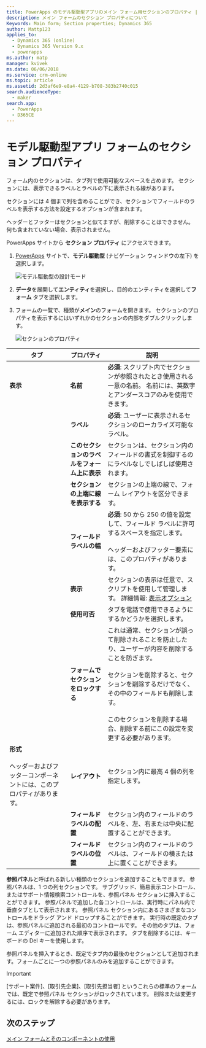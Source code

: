 ```yaml
---
title: PowerApps のモデル駆動型アプリのメイン フォーム用セクションのプロパティ | MicrosoftDocs
description: メイン フォームのセクション プロパティについて
Keywords: Main form; Section properties; Dynamics 365
author: Mattp123
applies_to:
  - Dynamics 365 (online)
  - Dynamics 365 Version 9.x
  - powerapps
ms.author: matp
manager: kvivek
ms.date: 06/06/2018
ms.service: crm-online
ms.topic: article
ms.assetid: 2d3af6e9-e8a4-4129-b708-383b2740c015
search.audienceType:
  - maker
search.app:
  - PowerApps
  - D365CE
---
```

# <a name="model-driven-app-form-section-properties"></a>モデル駆動型アプリ フォームのセクション プロパティ

 フォーム内のセクションは、タブ列で使用可能なスペースを占めます。 セクションには、表示できるラベルとラベルの下に表示される線があります。  
  
 セクションには 4 個まで列を含めることができ、セクションでフィールドのラベルを表示する方法を設定するオプションが含まれます。  
  
 ヘッダーとフッターはセクションと似てますが、削除することはできません。 何も含まれていない場合、表示されません。 

PowerApps サイトから **セクション プロパティ** にアクセスできます。 
1.  [PowerApps](https://web.powerapps.com/?utm_source=padocs&utm_medium=linkinadoc&utm_campaign=referralsfromdoc) サイトで、**モデル駆動型** (ナビゲーション ウィンドウの左下) を選択します。  

     ![モデル駆動型の設計モード](media/model-driven-switch.png)

2.  **データ**を展開して**エンティティ**を選択し、目的のエンティティを選択して**フォーム** タブを選択します。 

3.  フォームの一覧で、種類が**メイン**のフォームを開きます。 セクションのプロパティを表示するにはいずれかのセクションの内部をダブルクリックします。 

    ![セクションのプロパティ](media/section-properties.png)
  
|タブ|プロパティ|説明|  
|---------|--------------|-----------------|  
|**表示**|**名前**|**必須**: スクリプト内でセクションが参照されたとき使用される一意の名前。 名前には、英数字とアンダースコアのみを使用できます。|  
||**ラベル**|**必須**: ユーザーに表示されるセクションのローカライズ可能なラベル。|  
||**このセクションのラベルをフォーム上に表示**|セクションは、セクション内のフィールドの書式を制御するのにラベルなしでしばしば使用されます。|  
||**セクションの上端に線を表示する**|セクションの上端の線で、フォーム レイアウトを区分できます。|  
||**フィールド ラベルの幅**|**必須**: 50 から 250 の値を設定して、フィールド ラベルに許可するスペースを指定します。<br /><br /> ヘッダーおよびフッター要素には、このプロパティがあります。|  
||**表示**|セクションの表示は任意で、スクリプトを使用して管理します。 詳細情報: [表示オプション](visibility-options-legacy.md)|  
||**使用可否**|タブを電話で使用できるようにするかどうかを選択します。|  
||**フォームでセクションをロックする**|これは通常、セクションが誤って削除されることを防止したり、ユーザーが内容を削除することを防ぎます。<br /><br /> セクションを削除すると、セクションを削除するだけでなく、その中のフィールドも削除します。<br /><br /> このセクションを削除する場合、削除する前にこの設定を変更する必要があります。|  
|**形式**<br /><br /> ヘッダーおよびフッターコンポーネントには、このプロパティがあります。|**レイアウト**|セクション内に最高 4 個の列を指定します。|  
||**フィールド ラベルの配置**|セクション内のフィールドのラベルを、左、右または中央に配置することができます。|  
||**フィールド ラベルの位置**|セクション内のフィールドのラベルは、フィールドの横または上に置くことができます。|  


**参照パネル**と呼ばれる新しい種類のセクションを追加することもできます。 参照パネルは、1 つの列セクションです。 サブグリッド、簡易表示コントロール、またはサポート情報検索コントロールを、参照パネル セクションに挿入することができます。 参照パネルで追加した各コントロールは、実行時にパネル内で垂直タブとして表示されます。 参照パネル セクション内にあるさまざまなコントロールをドラッグ アンド ドロップすることができます。 実行時の既定のタブは、参照パネルに追加される最初のコントロールです。 その他のタブは、フォーム エディターに追加された順序で表示されます。 タブを削除するには、キーボードの Del キーを使用します。  
  
参照パネルを挿入するとき、既定でタブ内の最後のセクションとして追加されます。フォームごとに一つの参照パネルのみを追加することができます。  
  
> [!IMPORTANT]
>  [サポート案件]、[取引先企業]、[取引先担当者] というこれらの標準のフォームでは、既定で参照パネル セクションがロックされています。 削除または変更するには、ロックを解除する必要があります。 

## <a name="next-steps"></a>次のステップ

[メイン フォームとそのコンポーネントの使用](use-main-form-and-components.md)
